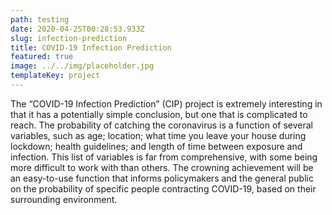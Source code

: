 ```yaml
---
path: testing
date: 2020-04-25T00:28:53.933Z
slug: infection-prediction
title: COVID-19 Infection Prediction
featured: true
image: ../../img/placeholder.jpg
templateKey: project
---
```

The “COVID-19 Infection Prediction” (CIP) project is extremely interesting in that it has a potentially simple conclusion, but one that is complicated to reach. The probability of catching the coronavirus is a function of several variables, such as age; location; what time you leave your house during lockdown; health guidelines; and length of time between exposure and infection. This list of variables is far from comprehensive, with some being more difficult to work with than others. The crowning achievement will be an easy-to-use function that informs policymakers and the general public on the probability of specific people contracting COVID-19, based on their surrounding environment.